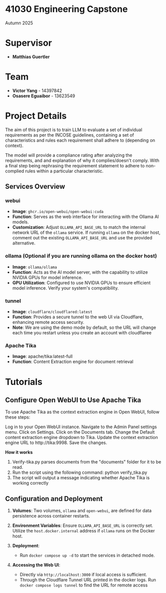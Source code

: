# 41030 Engineering Capstone
Autumn 2025

# Supervisor
- **Matthias Guertler**

# Team
- **Victor Yang** - 14397842
- **Osasere Eguaibor** - 13623549

# Project Details
The aim of this project is to train LLM to evaluate a set of individual requirements 
as per the INCOSE guidelines, containing a set of characteristics and rules each requirement
shall adhere to (depending on context). 

The model will provide a compliance rating after analyzing the requirements, and and explanation
of why it complies/doesn't comply. With a final step being rephrasing the requirement statement to
adhere to non-complied rules within a particular characteristic.


## Services Overview
### webui
- **Image**: `ghcr.io/open-webui/open-webui:cuda`
- **Function**: Serves as the web interface for interacting with the Ollama AI models.
- **Customization**: Adjust `OLLAMA_API_BASE_URL` to match the internal network URL of the `ollama` service. If running `ollama` on the docker host, comment out the existing `OLLAMA_API_BASE_URL` and use the provided alternative.
  
### ollama (Optional if you are running ollama on the docker host)
- **Image**: `ollama/ollama`
- **Function**: Acts as the AI model server, with the capability to utilize NVIDIA GPUs for model inference.
- **GPU Utilization**: Configured to use NVIDIA GPUs to ensure efficient model inference. Verify your system's compatibility.

### tunnel
- **Image**: `cloudflare/cloudflared:latest`
- **Function**: Provides a secure tunnel to the web UI via Cloudflare, enhancing remote access security.
- **Note**: We are using the demo mode by default, so the URL will change each time you restart unless you create an account with cloudflaree

### Apache Tika
 - **Image**: apache/tika:latest-full
 - **Function**: Content Extraction engine for document retrieval


# Tutorials
## Configure Open WebUI to Use Apache Tika 
To use Apache Tika as the context extraction engine in Open WebUI, follow these steps:

Log in to your Open WebUI instance.
Navigate to the Admin Panel settings menu.
Click on Settings.
Click on the Documents tab.
Change the Default content extraction engine dropdown to Tika.
Update the context extraction engine URL to http://tika:9998.
Save the changes.

**How it works**
1. Verify-tika.py parses documents from the "documents" folder for it to be read. 
2. Run the script using the following command: python verify_tika.py
3. The script will output a message indicating whether Apache Tika is working correctly


## Configuration and Deployment

1. **Volumes**: Two volumes, `ollama` and `open-webui`, are defined for data persistence across container restarts.

2. **Environment Variables**: Ensure `OLLAMA_API_BASE_URL` is correctly set. Utilize the `host.docker.internal` address if `ollama` runs on the Docker host.

3. **Deployment**:
    - Run `docker compose up -d` to start the services in detached mode.

4. **Accessing the Web UI**:
    - Directly via `http://localhost:3000` if local access is sufficient.
    - Through the Cloudflare Tunnel URL printed in the docker logs. Run `docker compose logs tunnel` to find the URL for remote access
